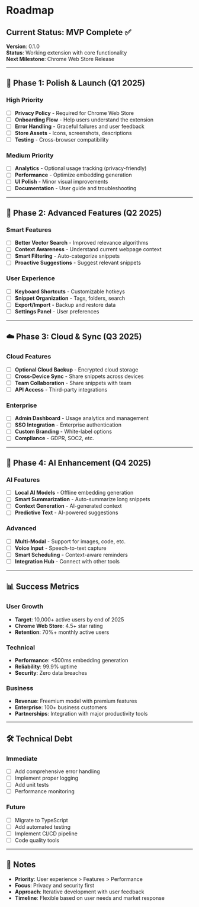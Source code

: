 # Roadmap

## Current Status: MVP Complete ✅

**Version**: 0.1.0  
**Status**: Working extension with core functionality  
**Next Milestone**: Chrome Web Store Release

---

## 🎯 Phase 1: Polish & Launch (Q1 2025)

### High Priority
- [ ] **Privacy Policy** - Required for Chrome Web Store
- [ ] **Onboarding Flow** - Help users understand the extension
- [ ] **Error Handling** - Graceful failures and user feedback
- [ ] **Store Assets** - Icons, screenshots, descriptions
- [ ] **Testing** - Cross-browser compatibility

### Medium Priority
- [ ] **Analytics** - Optional usage tracking (privacy-friendly)
- [ ] **Performance** - Optimize embedding generation
- [ ] **UI Polish** - Minor visual improvements
- [ ] **Documentation** - User guide and troubleshooting

---

## 🚀 Phase 2: Advanced Features (Q2 2025)

### Smart Features
- [ ] **Better Vector Search** - Improved relevance algorithms
- [ ] **Context Awareness** - Understand current webpage context
- [ ] **Smart Filtering** - Auto-categorize snippets
- [ ] **Proactive Suggestions** - Suggest relevant snippets

### User Experience
- [ ] **Keyboard Shortcuts** - Customizable hotkeys
- [ ] **Snippet Organization** - Tags, folders, search
- [ ] **Export/Import** - Backup and restore data
- [ ] **Settings Panel** - User preferences

---

## ☁️ Phase 3: Cloud & Sync (Q3 2025)

### Cloud Features
- [ ] **Optional Cloud Backup** - Encrypted cloud storage
- [ ] **Cross-Device Sync** - Share snippets across devices
- [ ] **Team Collaboration** - Share snippets with team
- [ ] **API Access** - Third-party integrations

### Enterprise
- [ ] **Admin Dashboard** - Usage analytics and management
- [ ] **SSO Integration** - Enterprise authentication
- [ ] **Custom Branding** - White-label options
- [ ] **Compliance** - GDPR, SOC2, etc.

---

## 🤖 Phase 4: AI Enhancement (Q4 2025)

### AI Features
- [ ] **Local AI Models** - Offline embedding generation
- [ ] **Smart Summarization** - Auto-summarize long snippets
- [ ] **Context Generation** - AI-generated context
- [ ] **Predictive Text** - AI-powered suggestions

### Advanced
- [ ] **Multi-Modal** - Support for images, code, etc.
- [ ] **Voice Input** - Speech-to-text capture
- [ ] **Smart Scheduling** - Context-aware reminders
- [ ] **Integration Hub** - Connect with other tools

---

## 📊 Success Metrics

### User Growth
- **Target**: 10,000+ active users by end of 2025
- **Chrome Web Store**: 4.5+ star rating
- **Retention**: 70%+ monthly active users

### Technical
- **Performance**: <500ms embedding generation
- **Reliability**: 99.9% uptime
- **Security**: Zero data breaches

### Business
- **Revenue**: Freemium model with premium features
- **Enterprise**: 100+ business customers
- **Partnerships**: Integration with major productivity tools

---

## 🛠️ Technical Debt

### Immediate
- [ ] Add comprehensive error handling
- [ ] Implement proper logging
- [ ] Add unit tests
- [ ] Performance monitoring

### Future
- [ ] Migrate to TypeScript
- [ ] Add automated testing
- [ ] Implement CI/CD pipeline
- [ ] Code quality tools

---

## 📝 Notes

- **Priority**: User experience > Features > Performance
- **Focus**: Privacy and security first
- **Approach**: Iterative development with user feedback
- **Timeline**: Flexible based on user needs and market response 